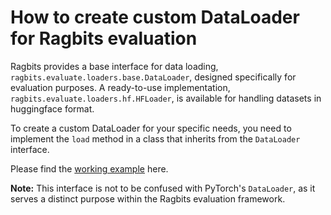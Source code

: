 # How to create custom DataLoader for Ragbits evaluation

Ragbits provides a base interface for data loading, `ragbits.evaluate.loaders.base.DataLoader`, designed specifically for evaluation purposes. A ready-to-use implementation, `ragbits.evaluate.loaders.hf.HFLoader`, is available for handling datasets in huggingface format.

To create a custom DataLoader for your specific needs, you need to implement the `load` method in a class that inherits from the `DataLoader` interface.

Please find the [working example](optimize.md#define-the-data-loader) here.

**Note:** This interface is not to be confused with PyTorch's `DataLoader`, as it serves a distinct purpose within the Ragbits evaluation framework.
